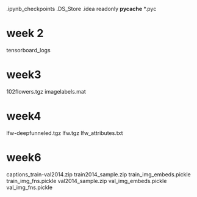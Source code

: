 .ipynb_checkpoints
.DS_Store
.idea
readonly
__pycache__
*.pyc

# week 2
tensorboard_logs

# week3
102flowers.tgz
imagelabels.mat

# week4
lfw-deepfunneled.tgz
lfw.tgz
lfw_attributes.txt

# week6
captions_train-val2014.zip
train2014_sample.zip
train_img_embeds.pickle
train_img_fns.pickle
val2014_sample.zip
val_img_embeds.pickle
val_img_fns.pickle
